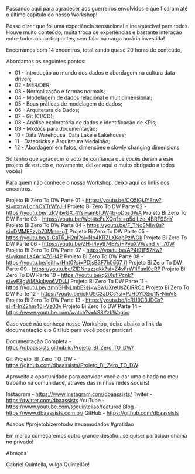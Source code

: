 Passando aqui para agradecer aos guerreiros envolvidos e que ficaram até o último capítulo do nosso Workshop!

Posso dizer que foi uma experiência sensacional e inesquecível para todos. Houve muito conteúdo, muita troca de experiências e bastante interação entre todos os participantes, sem falar na carga horária investida!

Encerramos com 14 encontros, totalizando quase 20 horas de conteúdo, 

Abordamos os seguintes pontos:

* 01 - Introdução ao mundo dos dados e abordagem na cultura data-driven;
* 02 - MER/DER;
* 03 - Normalização e formas normais;
* 04 - Modelagem de dados relacional e multidimensional;
* 05 - Boas práticas de modelagem de dados;
* 06 - Arquitetura de Dados;
* 07 - Git (CI/CD);
* 08 - Análise exploratória de dados e identificação de KPIs;
* 09 - Mkdocs para documentação;
* 10 - Data Warehouse, Data Lake e Lakehouse;
* 11 - Databricks e Arquitetura Medalhão;
* 12 - Abordagem em fatos, dimensões e slowly changing dimensions

Só tenho que agradecer o voto de confiança que vocês deram a este projeto de estudo e, novamente, deixar aqui o muito obrigado a todos vocês!

Para quem não conhece o nosso Workshop, deixo aqui os links dos encontros.

Projeto Bi Zero To DW Parte 01 - https://youtu.be/CO5lGjJYErw?si=nxnwLonhCYTrWYJH
Projeto Bi Zero To DW Parte 02 - https://youtu.be/_zRVjbvGX_4?si=am6IUW4b-oDos0WA
Projeto Bi Zero To DW Parte 03 - https://youtu.be/Wct4teFuXQg?si=q5diLze_4BRF9SnY
Projeto Bi Zero To DW Parte 04 - https://youtu.be/F_TNo8MIw8s?si=DMMEFzyb70Mme-gT
Projeto Bi Zero To DW Parte 05 - https://youtu.be/s-GaTR_H2nI?si=No4KRZLXKqpPzWGk
Projeto Bi Zero To DW Parte 06 - https://youtu.be/ZH-i4yy974E?si=PyuXVWvnd_vI_70W
Projeto Bi Zero To DW Parte 07 - https://youtu.be/AP4i91F57Kw?si=ykmdLa4ArI4Z6H4P
Projeto Bi Zero To DW Parte 08 - https://youtu.be/leithvrHnt0?si=PDjsB3F7h0667_i1
Projeto Bi Zero To DW Parte 09 - https://youtu.be/ZlDNnszzqkk?si=Z4vFrW1IFtmI0cRP
Projeto Bi Zero To DW Parte 10 - https://youtu.be/q2iXuflPcnk?si=vE3gWMAk4wo6VDUJ
Projeto Bi Zero To DW Parte 11 - https://youtu.be/izmnGHNLmbE?si=w8wUXreUsZ6lRROc
Projeto Bi Zero To DW Parte 12 - https://youtu.be/jcRU9C3JDCs?si=PJHDYDSiq1N-NmV5
Projeto Bi Zero To DW Parte 13 - https://youtu.be/jcRU9C3JDCs?si=fHnZ2hm46i-Vz03v
Projeto Bi Zero To DW Parte 14 - https://www.youtube.com/watch?v=kS8YzbWagoc

Caso você não conheça nosso Workshop, deixo abaixo o link da documentação e o GitHub para você poder praticar!

Documentação Completa - https://dbaassists.github.io/Projeto_BI_Zero_TO_DW/

Git Projeto_BI_Zero_TO_DW - https://github.com/dbaassists/Projeto_BI_Zero_TO_DW

Aproveito a oportunidade para convidar você a dar uma olhada no meu trabalho na comunidade, através das minhas redes sociais!

Instagram - https://www.instagram.com/dbaassists/
Twiter - https://twitter.com/dbaassists
YouTube - https://www.youtube.com/@quintellao/featured
Blog - https://www.dbaassists.com.br/
GitHub - https://github.com/dbaassists

#dados #projetobizerotodw #euamodados #gratidao

Em março começaremos outro grande desafio...se quiser participar chama no privado!

Abraços 

Gabriel Quintella, vulgo Quintellão!
